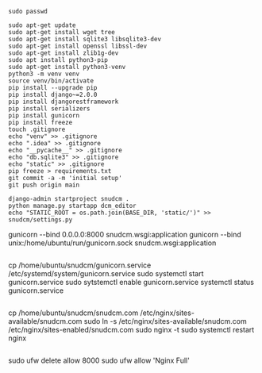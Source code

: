 ```
sudo passwd
```

```
sudo apt-get update
sudo apt-get install wget tree
sudo apt-get install sqlite3 libsqlite3-dev
sudo apt-get install openssl libssl-dev
sudo apt-get install zlib1g-dev
sudo apt install python3-pip
sudo apt-get install python3-venv
python3 -m venv venv
source venv/bin/activate
pip install --upgrade pip
pip install django~=2.0.0
pip install djangorestframework
pip install serializers
pip install gunicorn
pip install freeze
touch .gitignore
echo "venv" >> .gitignore
echo ".idea" >> .gitignore
echo "__pycache__" >> .gitignore
echo "db.sqlite3" >> .gitignore
echo "static" >> .gitignore
pip freeze > requirements.txt
git commit -a -m 'initial setup'
git push origin main
```

```
django-admin startproject snudcm .
python manage.py startapp dcm_editor
echo "STATIC_ROOT = os.path.join(BASE_DIR, 'static/')" >> snudcm/settings.py
```
gunicorn --bind 0.0.0.0:8000 snudcm.wsgi:application
gunicorn --bind unix:/home/ubuntu/run/gunicorn.sock snudcm.wsgi:application
```
```
cp /home/ubuntu/snudcm/gunicorn.service /etc/systemd/system/gunicorn.service
sudo systemctl start gunicorn.service
sudo sytstemctl enable gunicorn.service
systemctl status gunicorn.service

```
```
cp /home/ubuntu/snudcm/snudcm.com /etc/nginx/sites-available/snudcm.com
sudo ln -s /etc/nginx/sites-available/snudcm.com /etc/nginx/sites-enabled/snudcm.com
sudo nginx -t
sudo systemctl restart nginx
```
```
sudo ufw delete allow 8000
sudo ufw allow 'Nginx Full'
```
